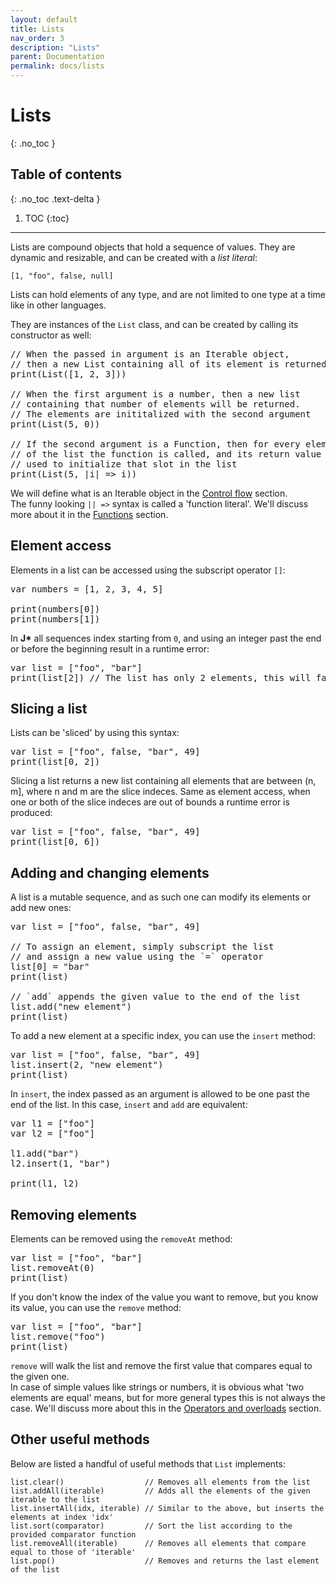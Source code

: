 ```yaml
---
layout: default
title: Lists
nav_order: 3
description: "Lists"
parent: Documentation
permalink: docs/lists
---
```


# Lists
{: .no_toc }

## Table of contents
{: .no_toc .text-delta }

1. TOC
{:toc}

---

Lists are compound objects that hold a sequence of values. They are dynamic and resizable, and can
be created with a *list literal*:
```jstar
[1, "foo", false, null]
```

Lists can hold elements of any type, and are not limited to one type at a time like in other 
languages.

They are instances of the `List` class, and can be created by calling its constructor as well:
<pre class='runnable-snippet'>
// When the passed in argument is an Iterable object, 
// then a new List containing all of its element is returned
print(List([1, 2, 3]))

// When the first argument is a number, then a new list 
// containing that number of elements will be returned.
// The elements are inititalized with the second argument
print(List(5, 0))

// If the second argument is a Function, then for every element 
// of the list the function is called, and its return value is 
// used to initialize that slot in the list
print(List(5, |i| => i))
</pre>

We will define what is an Iterable object in the [Control flow](control-flow) section.  
The funny looking `|| =>` syntax is called a 'function literal'. We'll discuss more about it in the 
[Functions](functions) section.

## Element access

Elements in a list can be accessed using the subscript operator `[]`:
<pre class='runnable-snippet'>
var numbers = [1, 2, 3, 4, 5]

print(numbers[0])
print(numbers[1])
</pre>

In **J\*** all sequences index starting from `0`, and using an integer past the end or before the
beginning result in a runtime error:
<pre class='runnable-snippet'>
var list = ["foo", "bar"]
print(list[2]) // The list has only 2 elements, this will fail
</pre>

## Slicing a list

Lists can be 'sliced' by using this syntax:
<pre class='runnable-snippet'>
var list = ["foo", false, "bar", 49]
print(list[0, 2])
</pre>

Slicing a list returns a new list containing all elements that are between (n, m], where n and m are
the slice indeces. Same as element access, when one or both of the slice indeces are out of bounds
a runtime error is produced:
<pre class='runnable-snippet'>
var list = ["foo", false, "bar", 49]
print(list[0, 6])
</pre>

## Adding and changing elements

A list is a mutable sequence, and as such one can modify its elements or add new ones:
<pre class='runnable-snippet'>
var list = ["foo", false, "bar", 49]

// To assign an element, simply subscript the list
// and assign a new value using the `=` operator
list[0] = "bar"
print(list)

// `add` appends the given value to the end of the list
list.add("new element")
print(list)
</pre>

To add a new element at a specific index, you can use the `insert` method:
<pre class='runnable-snippet'>
var list = ["foo", false, "bar", 49]
list.insert(2, "new element")
print(list)
</pre>

In `insert`, the index passed as an argument is allowed to be one past the end of the list. In this
case, `insert` and `add` are equivalent:
<pre class='runnable-snippet'>
var l1 = ["foo"]
var l2 = ["foo"]

l1.add("bar")
l2.insert(1, "bar")

print(l1, l2)
</pre>

## Removing elements

Elements can be removed using the `removeAt` method:
<pre class='runnable-snippet'>
var list = ["foo", "bar"]
list.removeAt(0)
print(list)
</pre>

If you don't know the index of the value you want to remove, but you know its value, you can use the
`remove` method:
<pre class='runnable-snippet'>
var list = ["foo", "bar"]
list.remove("foo")
print(list)
</pre>

`remove` will walk the list and remove the first value that compares equal to the given one.  
In case of simple values like strings or numbers, it is obvious what 'two elements are equal' means,
but for more general types this is not always the case. We'll discuss more about this in the 
[Operators and overloads](operators-and-overloads) section.

## Other useful methods
Below are listed a handful of useful methods that `List` implements:
```jstar
list.clear()                  // Removes all elements from the list
list.addAll(iterable)         // Adds all the elements of the given iterable to the list
list.insertAll(idx, iterable) // Similar to the above, but inserts the elements at index 'idx'
list.sort(comparator)         // Sort the list according to the provided comparator function
list.removeAll(iterable)      // Removes all elements that compare equal to those of 'iterable'
list.pop()                    // Removes and returns the last element of the list
```